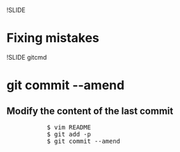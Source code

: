 !SLIDE

# Fixing mistakes



!SLIDE gitcmd

# git commit --amend

## Modify the content of the **last commit**

<pre>
           $ vim README
           $ git add -p
           $ git commit --amend
</pre>



